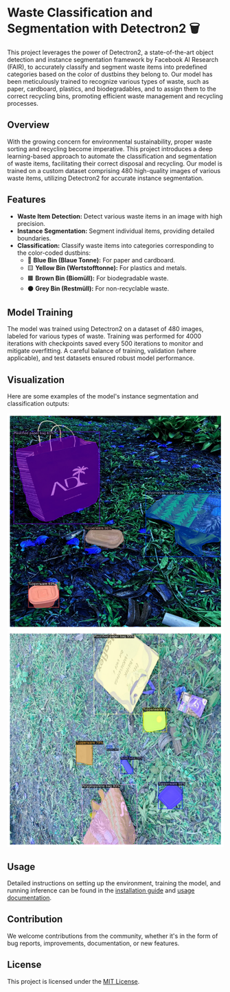 # Waste Classification and Segmentation with Detectron2 🗑️

This project leverages the power of Detectron2, a state-of-the-art object detection and instance segmentation framework by Facebook AI Research (FAIR), to accurately classify and segment waste items into predefined categories based on the color of dustbins they belong to. Our model has been meticulously trained to recognize various types of waste, such as paper, cardboard, plastics, and biodegradables, and to assign them to the correct recycling bins, promoting efficient waste management and recycling processes.

## Overview

With the growing concern for environmental sustainability, proper waste sorting and recycling become imperative. This project introduces a deep learning-based approach to automate the classification and segmentation of waste items, facilitating their correct disposal and recycling. Our model is trained on a custom dataset comprising 480 high-quality images of various waste items, utilizing Detectron2 for accurate instance segmentation.

## Features

- **Waste Item Detection:** Detect various waste items in an image with high precision.
- **Instance Segmentation:** Segment individual items, providing detailed boundaries.
- **Classification:** Classify waste items into categories corresponding to the color-coded dustbins:
  - 📘 **Blue Bin (Blaue Tonne):** For paper and cardboard.
  - 🟨 **Yellow Bin (Wertstofftonne):** For plastics and metals.
  - 🟫 **Brown Bin (Biomüll):** For biodegradable waste.
  - ⚫ **Grey Bin (Restmüll):** For non-recyclable waste.

## Model Training

The model was trained using Detectron2 on a dataset of 480 images, labeled for various types of waste. Training was performed for 4000 iterations with checkpoints saved every 500 iterations to monitor and mitigate overfitting. A careful balance of training, validation (where applicable), and test datasets ensured robust model performance.

## Visualization

Here are some examples of the model's instance segmentation and classification outputs:

![Correct Bin Classification](images/2.png "Correct Bin Classification")
![Model in Action](images/3.png "Model in Action")


## Usage

Detailed instructions on setting up the environment, training the model, and running inference can be found in the [installation guide](path/to/your/installation_guide.md) and [usage documentation](path/to/your/usage_documentation.md).

## Contribution

We welcome contributions from the community, whether it's in the form of bug reports, improvements, documentation, or new features.

## License

This project is licensed under the [MIT License](LICENSE.md).
